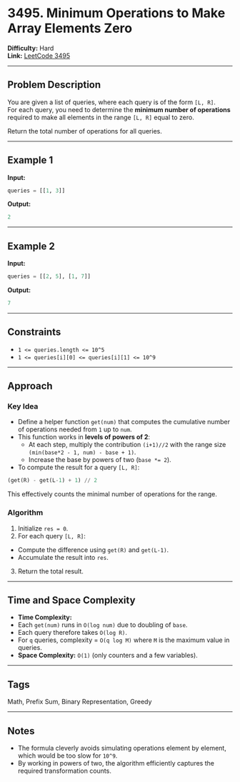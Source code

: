 # 3495. Minimum Operations to Make Array Elements Zero

**Difficulty:** Hard  
**Link:** [LeetCode 3495](https://leetcode.com/problems/minimum-operations-to-make-array-elements-zero/)

---

## Problem Description
You are given a list of queries, where each query is of the form `[L, R]`.  
For each query, you need to determine the **minimum number of operations** required to make all elements in the range `[L, R]` equal to zero.  

Return the total number of operations for all queries.

---

## Example 1
**Input:**
```python
queries = [[1, 3]]
```

**Output:**
```python
2
```

---

## Example 2
**Input:**
```python
queries = [[2, 5], [1, 7]]
```

**Output:**
```python
7
```

---

## Constraints
- `1 <= queries.length <= 10^5`
- `1 <= queries[i][0] <= queries[i][1] <= 10^9`

---

## Approach

### Key Idea
- Define a helper function `get(num)` that computes the cumulative number of operations needed from `1` up to `num`.
- This function works in **levels of powers of 2**:
  - At each step, multiply the contribution `(i+1)//2` with the range size `(min(base*2 - 1, num) - base + 1)`.
  - Increase the base by powers of two (`base *= 2`).
- To compute the result for a query `[L, R]`:
```python
(get(R) - get(L-1) + 1) // 2
```
This effectively counts the minimal number of operations for the range.

### Algorithm
1. Initialize `res = 0`.
2. For each query `[L, R]`:
 - Compute the difference using `get(R)` and `get(L-1)`.
 - Accumulate the result into `res`.
3. Return the total result.

---

## Time and Space Complexity
- **Time Complexity:**  
- Each `get(num)` runs in `O(log num)` due to doubling of `base`.  
- Each query therefore takes `O(log R)`.  
- For `q` queries, complexity = `O(q log M)` where `M` is the maximum value in queries.
- **Space Complexity:** `O(1)` (only counters and a few variables).

---

## Tags
Math, Prefix Sum, Binary Representation, Greedy

---

## Notes
- The formula cleverly avoids simulating operations element by element, which would be too slow for `10^9`.  
- By working in powers of two, the algorithm efficiently captures the required transformation counts.